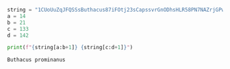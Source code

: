 ---
---

```python
string = "1CUoUuZqJFQSSsButhacus87iFOtj23sCapssvrGnODhsHLR58PN7NAZrjGPw7Oxz38BvStCdj4l49BiHkB070gop2ZKjoMWepVwFetrj7tSff1UuAqLQDxtGjpd37Dz3tcrvprominanusLAq071Owa7hDkwXunXWLb7Kanx."
a = 14
b = 21
c = 133
d = 142

print(f"{string[a:b+1]} {string[c:d+1]}")
```

    Buthacus prominanus



```python

```
